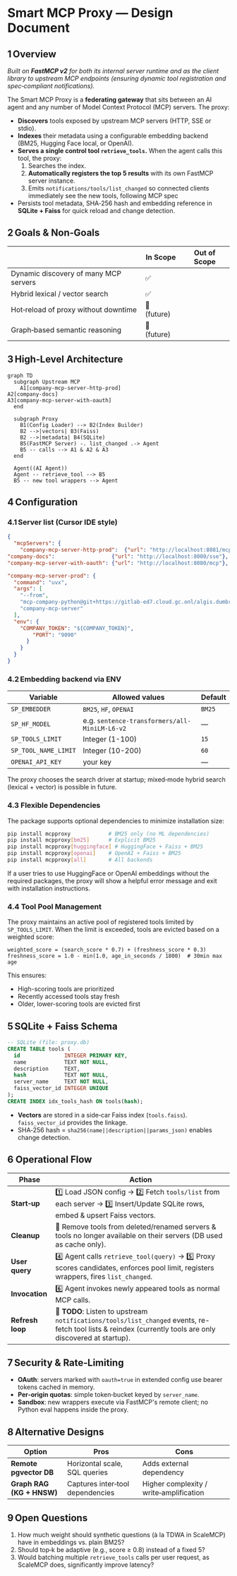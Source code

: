 # Smart MCP Proxy — Design Document

## 1 Overview

*Built on **FastMCP v2** for both its internal server runtime and as the client library to upstream MCP endpoints (ensuring dynamic tool registration and spec‑compliant notifications).*

The Smart MCP Proxy is a **federating gateway** that sits between an AI agent and any number of Model Context Protocol (MCP) servers. The proxy:

- **Discovers** tools exposed by upstream MCP servers (HTTP, SSE or stdio).
- **Indexes** their metadata using a configurable embedding backend (BM25, Hugging Face local, or OpenAI).
- **Serves a single control tool `retrieve_tools`.** When the agent calls this tool, the proxy:
  1. Searches the index.
  2. **Automatically registers the top 5 results** with its own FastMCP server instance.
  3. Emits `notifications/tools/list_changed` so connected clients immediately see the new tools, following MCP spec
- Persists tool metadata, SHA‑256 hash and embedding reference in **SQLite + Faiss** for quick reload and change detection.

## 2 Goals & Non‑Goals

|                                   | In Scope    | Out of Scope |
| --------------------------------- | ----------- | ------------ |
| Dynamic discovery of many MCP servers | ✅           |              |
| Hybrid lexical / vector search        | ✅           |              |
| Hot‑reload of proxy without downtime  | 🚫 (future) |              |
| Graph‑based semantic reasoning        | 🚫 (future) |              |

## 3 High‑Level Architecture

```mermaid
graph TD
  subgraph Upstream MCP
    A1[company-mcp-server-http-prod]
A2[company-docs]
A3[company-mcp-server-with-oauth]
  end

  subgraph Proxy
    B1(Config Loader) --> B2(Index Builder)
    B2 -->|vectors| B3(Faiss)
    B2 -->|metadata| B4(SQLite)
    B5(FastMCP Server) -. list_changed .-> Agent
    B5 -- calls --> A1 & A2 & A3
  end

  Agent((AI Agent))
  Agent -- retrieve_tool --> B5
  B5 -- new tool wrappers --> Agent
```

## 4 Configuration

### 4.1 Server list (Cursor IDE style)

```json
{
  "mcpServers": {
    "company-mcp-server-http-prod":  {"url": "http://localhost:8081/mcp"},
"company-docs":                  {"url": "http://localhost:8000/sse"},
"company-mcp-server-with-oauth": {"url": "http://localhost:8080/mcp"},

"company-mcp-server-prod": {
  "command": "uvx",
  "args": [
    "--from", 
    "mcp-company-python@git+https://gitlab-ed7.cloud.gc.onl/algis.dumbris/mcp-company.git",
    "company-mcp-server"
  ],
  "env": {
    "COMPANY_TOKEN": "${COMPANY_TOKEN}",
        "PORT": "9090"
      }
    }
  }
}
```

### 4.2 Embedding backend via ENV

| Variable         | Allowed values                                | Default |
| ---------------- | --------------------------------------------- | ------- |
| `SP_EMBEDDER`    | `BM25`, `HF`, `OPENAI`                        | `BM25`  |
| `SP_HF_MODEL`    | e.g. `sentence-transformers/all-MiniLM-L6-v2` | —       |
| `SP_TOOLS_LIMIT` | Integer (1-100)                               | `15`    |
| `SP_TOOL_NAME_LIMIT` | Integer (10-200)                          | `60`    |
| `OPENAI_API_KEY` | your key                                      | —       |

The proxy chooses the search driver at startup; mixed‑mode hybrid search (lexical + vector) is possible in future.

### 4.3 Flexible Dependencies

The package supports optional dependencies to minimize installation size:

```bash
pip install mcpproxy            # BM25 only (no ML dependencies)
pip install mcpproxy[bm25]      # Explicit BM25
pip install mcpproxy[huggingface] # HuggingFace + Faiss + BM25
pip install mcpproxy[openai]    # OpenAI + Faiss + BM25
pip install mcpproxy[all]       # All backends
```

If a user tries to use HuggingFace or OpenAI embeddings without the required packages, the proxy will show a helpful error message and exit with installation instructions.

### 4.4 Tool Pool Management

The proxy maintains an active pool of registered tools limited by `SP_TOOLS_LIMIT`. When the limit is exceeded, tools are evicted based on a weighted score:

```
weighted_score = (search_score * 0.7) + (freshness_score * 0.3)
freshness_score = 1.0 - min(1.0, age_in_seconds / 1800)  # 30min max age
```

This ensures:
- High-scoring tools are prioritized
- Recently accessed tools stay fresh
- Older, lower-scoring tools are evicted first

## 5 SQLite + Faiss Schema

```sql
-- SQLite (file: proxy.db)
CREATE TABLE tools (
  id              INTEGER PRIMARY KEY,
  name            TEXT NOT NULL,
  description     TEXT,
  hash            TEXT NOT NULL,
  server_name     TEXT NOT NULL,
  faiss_vector_id INTEGER UNIQUE
);
CREATE INDEX idx_tools_hash ON tools(hash);
```

- **Vectors** are stored in a side‑car Faiss index (`tools.faiss`). `faiss_vector_id` provides the linkage.
- SHA‑256 hash = `sha256(name||description||params_json)` enables change detection.

## 6 Operational Flow

| Phase            | Action                                                                                                                        |
| ---------------- | ----------------------------------------------------------------------------------------------------------------------------- |
| **Start‑up**     | 1️⃣ Load JSON config → 2️⃣ Fetch `tools/list` from each server → 3️⃣ Insert/Update SQLite rows, embed & upsert Faiss vectors. |
| **Cleanup**      | 🧹 Remove tools from deleted/renamed servers & tools no longer available on their servers (DB used as cache only). |
| **User query**   | 4️⃣ Agent calls `retrieve_tool(query)` → 5️⃣ Proxy scores candidates, enforces pool limit, registers wrappers, fires `list_changed`.  |
| **Invocation**   | 6️⃣ Agent invokes newly appeared tools as normal MCP calls.                                                                   |
| **Refresh loop** | 🚧 **TODO**: Listen to upstream `notifications/tools/list_changed` events, re-fetch tool lists & reindex (currently tools are only discovered at startup). |

## 7 Security & Rate‑Limiting

- **OAuth**: servers marked with `oauth=true` in extended config use bearer tokens cached in memory.
- **Per‑origin quotas**: simple token‑bucket keyed by `server_name`.
- **Sandbox**: new wrappers execute via FastMCP's remote client; no Python eval happens inside the proxy.

## 8 Alternative Designs

| Option                    | Pros                             | Cons                                    |
| ------------------------- | -------------------------------- | --------------------------------------- |
| **Remote pgvector DB**    | Horizontal scale, SQL queries    | Adds external dependency                |
| **Graph RAG (KG + HNSW)** | Captures inter‑tool dependencies | Higher complexity / write‑amplification |

## 9 Open Questions

1. How much weight should synthetic questions (à la TDWA in ScaleMCP) have in embeddings vs. plain BM25?  
2. Should top‑k be adaptive (e.g., score ≥ 0.8) instead of a fixed 5?  
3. Would batching multiple `retrieve_tools` calls per user request, as ScaleMCP does, significantly improve latency?  
